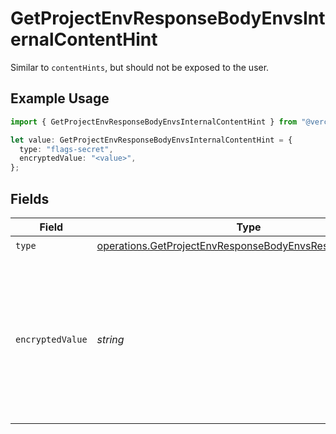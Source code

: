# GetProjectEnvResponseBodyEnvsInternalContentHint

Similar to `contentHints`, but should not be exposed to the user.

## Example Usage

```typescript
import { GetProjectEnvResponseBodyEnvsInternalContentHint } from "@vercel/sdk/models/operations";

let value: GetProjectEnvResponseBodyEnvsInternalContentHint = {
  type: "flags-secret",
  encryptedValue: "<value>",
};
```

## Fields

| Field                                                                                                                              | Type                                                                                                                               | Required                                                                                                                           | Description                                                                                                                        |
| ---------------------------------------------------------------------------------------------------------------------------------- | ---------------------------------------------------------------------------------------------------------------------------------- | ---------------------------------------------------------------------------------------------------------------------------------- | ---------------------------------------------------------------------------------------------------------------------------------- |
| `type`                                                                                                                             | [operations.GetProjectEnvResponseBodyEnvsResponse200Type](../../models/operations/getprojectenvresponsebodyenvsresponse200type.md) | :heavy_check_mark:                                                                                                                 | N/A                                                                                                                                |
| `encryptedValue`                                                                                                                   | *string*                                                                                                                           | :heavy_check_mark:                                                                                                                 | Contains the `value` of the env variable, encrypted with a special key to make decryption possible in the subscriber Lambda.       |
